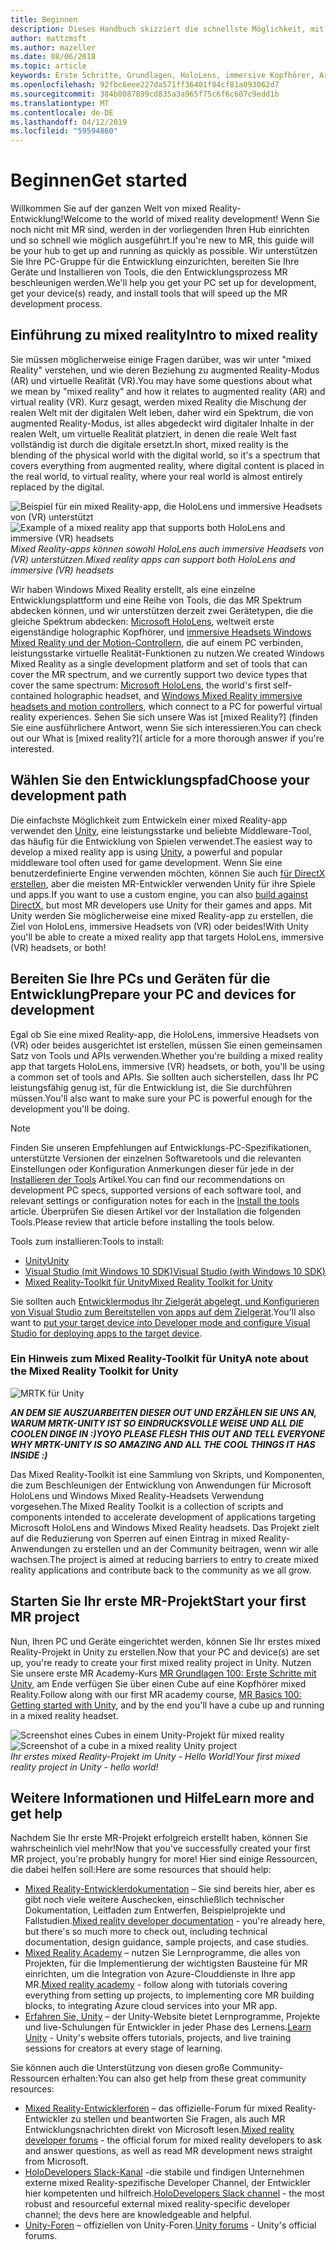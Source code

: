 ```yaml
---
title: Beginnen
description: Dieses Handbuch skizziert die schnellste Möglichkeit, mit der Entwicklung von mixed Reality betriebsbereit zu machen.
author: mattzmsft
ms.author: mazeller
ms.date: 08/06/2018
ms.topic: article
keywords: Erste Schritte, Grundlagen, HoloLens, immersive Kopfhörer, Ar, Vr, Unity, visual Studio, Schnellstart, wie Sie
ms.openlocfilehash: 92fbc6eee227da571ff36401f84cf81a093062d7
ms.sourcegitcommit: 384b0087899cd835a3a965f75c6f6c607c9edd1b
ms.translationtype: MT
ms.contentlocale: de-DE
ms.lasthandoff: 04/12/2019
ms.locfileid: "59594860"
---
```

# <a name="get-started"></a><span data-ttu-id="9bb06-104">Beginnen</span><span class="sxs-lookup"><span data-stu-id="9bb06-104">Get started</span></span>

<span data-ttu-id="9bb06-105">Willkommen Sie auf der ganzen Welt von mixed Reality-Entwicklung!</span><span class="sxs-lookup"><span data-stu-id="9bb06-105">Welcome to the world of mixed reality development!</span></span> <span data-ttu-id="9bb06-106">Wenn Sie noch nicht mit MR sind, werden in der vorliegenden Ihren Hub einrichten und so schnell wie möglich ausgeführt.</span><span class="sxs-lookup"><span data-stu-id="9bb06-106">If you're new to MR, this guide will be your hub to get up and running as quickly as possible.</span></span> <span data-ttu-id="9bb06-107">Wir unterstützen Sie Ihre PC-Gruppe für die Entwicklung einzurichten, bereiten Sie Ihre Geräte und Installieren von Tools, die den Entwicklungsprozess MR beschleunigen werden.</span><span class="sxs-lookup"><span data-stu-id="9bb06-107">We'll help you get your PC set up for development, get your device(s) ready, and install tools that will speed up the MR development process.</span></span> 

## <a name="intro-to-mixed-reality"></a><span data-ttu-id="9bb06-108">Einführung zu mixed reality</span><span class="sxs-lookup"><span data-stu-id="9bb06-108">Intro to mixed reality</span></span>

<span data-ttu-id="9bb06-109">Sie müssen möglicherweise einige Fragen darüber, was wir unter "mixed Reality" verstehen, und wie deren Beziehung zu augmented Reality-Modus (AR) und virtuelle Realität (VR).</span><span class="sxs-lookup"><span data-stu-id="9bb06-109">You may have some questions about what we mean by "mixed reality" and how it relates to augmented reality (AR) and virtual reality (VR).</span></span> <span data-ttu-id="9bb06-110">Kurz gesagt, werden mixed Reality die Mischung der realen Welt mit der digitalen Welt leben, daher wird ein Spektrum, die von augmented Reality-Modus, ist alles abgedeckt wird digitaler Inhalte in der realen Welt, um virtuelle Realität platziert, in denen die reale Welt fast vollständig ist durch die digitale ersetzt.</span><span class="sxs-lookup"><span data-stu-id="9bb06-110">In short, mixed reality is the blending of the physical world with the digital world, so it's a spectrum that covers everything from augmented reality, where digital content is placed in the real world, to virtual reality, where your real world is almost entirely replaced by the digital.</span></span> 

<span data-ttu-id="9bb06-111">![Beispiel für ein mixed Reality-app, die HoloLens und immersive Headsets von (VR) unterstützt](images/mr-island.png)</span><span class="sxs-lookup"><span data-stu-id="9bb06-111">![Example of a mixed reality app that supports both HoloLens and immersive (VR) headsets](images/mr-island.png)</span></span><br>
<span data-ttu-id="9bb06-112">*Mixed Reality-apps können sowohl HoloLens auch immersive Headsets von (VR) unterstützen.*</span><span class="sxs-lookup"><span data-stu-id="9bb06-112">*Mixed reality apps can support both HoloLens and immersive (VR) headsets*</span></span>

<span data-ttu-id="9bb06-113">Wir haben Windows Mixed Reality erstellt, als eine einzelne Entwicklungsplattform und eine Reihe von Tools, die das MR Spektrum abdecken können, und wir unterstützen derzeit zwei Gerätetypen, die die gleiche Spektrum abdecken: [Microsoft HoloLens](https://www.microsoft.com/hololens), weltweit erste eigenständige holographic Kopfhörer, und [immersive Headsets Windows Mixed Reality und der Motion-Controllern](https://www.microsoft.com/windows/windows-mixed-reality), die auf einem PC verbinden, leistungsstarke virtuelle Realität-Funktionen zu nutzen.</span><span class="sxs-lookup"><span data-stu-id="9bb06-113">We created Windows Mixed Reality as a single development platform and set of tools that can cover the MR spectrum, and we currently support two device types that cover the same spectrum: [Microsoft HoloLens](https://www.microsoft.com/hololens), the world's first self-contained holographic headset, and [Windows Mixed Reality immersive headsets and motion controllers](https://www.microsoft.com/windows/windows-mixed-reality), which connect to a PC for powerful virtual reality experiences.</span></span> <span data-ttu-id="9bb06-114">Sehen Sie sich unsere Was ist [mixed Reality?] (finden Sie eine ausführlichere Antwort, wenn Sie sich interessieren.</span><span class="sxs-lookup"><span data-stu-id="9bb06-114">You can check out our What is [mixed reality?]( article for a more thorough answer if you're interested.</span></span>

## <a name="choose-your-development-path"></a><span data-ttu-id="9bb06-115">Wählen Sie den Entwicklungspfad</span><span class="sxs-lookup"><span data-stu-id="9bb06-115">Choose your development path</span></span>

<span data-ttu-id="9bb06-116">Die einfachste Möglichkeit zum Entwickeln einer mixed Reality-app verwendet den [Unity](https://unity3d.com), eine leistungsstarke und beliebte Middleware-Tool, das häufig für die Entwicklung von Spielen verwendet.</span><span class="sxs-lookup"><span data-stu-id="9bb06-116">The easiest way to develop a mixed reality app is using [Unity](https://unity3d.com), a powerful and popular middleware tool often used for game development.</span></span> <span data-ttu-id="9bb06-117">Wenn Sie eine benutzerdefinierte Engine verwenden möchten, können Sie auch [für DirectX erstellen](directx-development-overview.md), aber die meisten MR-Entwickler verwenden Unity für ihre Spiele und apps.</span><span class="sxs-lookup"><span data-stu-id="9bb06-117">If you want to use a custom engine, you can also [build against DirectX](directx-development-overview.md), but most MR developers use Unity for their games and apps.</span></span> <span data-ttu-id="9bb06-118">Mit Unity werden Sie möglicherweise eine mixed Reality-app zu erstellen, die Ziel von HoloLens, immersive Headsets von (VR) oder beides!</span><span class="sxs-lookup"><span data-stu-id="9bb06-118">With Unity you'll be able to create a mixed reality app that targets HoloLens, immersive (VR) headsets, or both!</span></span>

## <a name="prepare-your-pc-and-devices-for-development"></a><span data-ttu-id="9bb06-119">Bereiten Sie Ihre PCs und Geräten für die Entwicklung</span><span class="sxs-lookup"><span data-stu-id="9bb06-119">Prepare your PC and devices for development</span></span>

<span data-ttu-id="9bb06-120">Egal ob Sie eine mixed Reality-app, die HoloLens, immersive Headsets von (VR) oder beides ausgerichtet ist erstellen, müssen Sie einen gemeinsamen Satz von Tools und APIs verwenden.</span><span class="sxs-lookup"><span data-stu-id="9bb06-120">Whether you're building a mixed reality app that targets HoloLens, immersive (VR) headsets, or both, you'll be using a common set of tools and APIs.</span></span> <span data-ttu-id="9bb06-121">Sie sollten auch sicherstellen, dass Ihr PC leistungsfähig genug ist, für die Entwicklung ist, die Sie durchführen müssen.</span><span class="sxs-lookup"><span data-stu-id="9bb06-121">You'll also want to make sure your PC is powerful enough for the development you'll be doing.</span></span> 

>[!NOTE]
><span data-ttu-id="9bb06-122">Finden Sie unseren Empfehlungen auf Entwicklungs-PC-Spezifikationen, unterstützte Versionen der einzelnen Softwaretools und die relevanten Einstellungen oder Konfiguration Anmerkungen dieser für jede in der [Installieren der Tools](install-the-tools.md) Artikel.</span><span class="sxs-lookup"><span data-stu-id="9bb06-122">You can find our recommendations on development PC specs, supported versions of each software tool, and relevant settings or configuration notes for each in the [Install the tools](install-the-tools.md) article.</span></span> <span data-ttu-id="9bb06-123">Überprüfen Sie diesen Artikel vor der Installation die folgenden Tools.</span><span class="sxs-lookup"><span data-stu-id="9bb06-123">Please review that article before installing the tools below.</span></span>

<span data-ttu-id="9bb06-124">Tools zum installieren:</span><span class="sxs-lookup"><span data-stu-id="9bb06-124">Tools to install:</span></span>
* [<span data-ttu-id="9bb06-125">Unity</span><span class="sxs-lookup"><span data-stu-id="9bb06-125">Unity</span></span>](https://store.unity.com/download)
* [<span data-ttu-id="9bb06-126">Visual Studio (mit Windows 10 SDK)</span><span class="sxs-lookup"><span data-stu-id="9bb06-126">Visual Studio (with Windows 10 SDK)</span></span>](https://developer.microsoft.com/windows/downloads)
* [<span data-ttu-id="9bb06-127">Mixed Reality-Toolkit für Unity</span><span class="sxs-lookup"><span data-stu-id="9bb06-127">Mixed Reality Toolkit for Unity</span></span>](https://github.com/Microsoft/MixedRealityToolkit-Unity/blob/htk_release/GettingStarted.md)

<span data-ttu-id="9bb06-128">Sie sollten auch [Entwicklermodus Ihr Zielgerät abgelegt, und Konfigurieren von Visual Studio zum Bereitstellen von apps auf dem Zielgerät](using-visual-studio.md).</span><span class="sxs-lookup"><span data-stu-id="9bb06-128">You'll also want to [put your target device into Developer mode and configure Visual Studio for deploying apps to the target device](using-visual-studio.md).</span></span>

### <a name="a-note-about-the-mixed-reality-toolkit-for-unity"></a><span data-ttu-id="9bb06-129">Ein Hinweis zum Mixed Reality-Toolkit für Unity</span><span class="sxs-lookup"><span data-stu-id="9bb06-129">A note about the Mixed Reality Toolkit for Unity</span></span>

![MRTK für Unity](images/mrtkandunity.png)<br>

<span data-ttu-id="9bb06-131">***AN DEM SIE AUSZUARBEITEN DIESER OUT UND ERZÄHLEN SIE UNS AN, WARUM MRTK-UNITY IST SO EINDRUCKSVOLLE WEISE UND ALL DIE COOLEN DINGE IN :)***</span><span class="sxs-lookup"><span data-stu-id="9bb06-131">***YOYO PLEASE FLESH THIS OUT AND TELL EVERYONE WHY MRTK-UNITY IS SO AMAZING AND ALL THE COOL THINGS IT HAS INSIDE :)***</span></span>

<span data-ttu-id="9bb06-132">Das Mixed Reality-Toolkit ist eine Sammlung von Skripts, und Komponenten, die zum Beschleunigen der Entwicklung von Anwendungen für Microsoft HoloLens und Windows Mixed Reality-Headsets Verwendung vorgesehen.</span><span class="sxs-lookup"><span data-stu-id="9bb06-132">The Mixed Reality Toolkit is a collection of scripts and components intended to accelerate development of applications targeting Microsoft HoloLens and Windows Mixed Reality headsets.</span></span> <span data-ttu-id="9bb06-133">Das Projekt zielt auf die Reduzierung von Sperren auf einen Eintrag in mixed Reality-Anwendungen zu erstellen und an der Community beitragen, wenn wir alle wachsen.</span><span class="sxs-lookup"><span data-stu-id="9bb06-133">The project is aimed at reducing barriers to entry to create mixed reality applications and contribute back to the community as we all grow.</span></span>

## <a name="start-your-first-mr-project"></a><span data-ttu-id="9bb06-134">Starten Sie Ihr erste MR-Projekt</span><span class="sxs-lookup"><span data-stu-id="9bb06-134">Start your first MR project</span></span>

<span data-ttu-id="9bb06-135">Nun, Ihren PC und Geräte eingerichtet werden, können Sie Ihr erstes mixed Reality-Projekt in Unity zu erstellen.</span><span class="sxs-lookup"><span data-stu-id="9bb06-135">Now that your PC and device(s) are set up, you're ready to create your first mixed reality project in Unity.</span></span> <span data-ttu-id="9bb06-136">Nutzen Sie unsere erste MR Academy-Kurs [MR Grundlagen 100: Erste Schritte mit Unity](holograms-100.md), am Ende verfügen Sie über einen Cube auf eine Kopfhörer mixed Reality.</span><span class="sxs-lookup"><span data-stu-id="9bb06-136">Follow along with our first MR academy course, [MR Basics 100: Getting started with Unity](holograms-100.md), and by the end you'll have a cube up and running in a mixed reality headset.</span></span>

<span data-ttu-id="9bb06-137">![Screenshot eines Cubes in einem Unity-Projekt für mixed reality](images/mr-cube.PNG)</span><span class="sxs-lookup"><span data-stu-id="9bb06-137">![Screenshot of a cube in a mixed reality Unity project](images/mr-cube.PNG)</span></span><br>
<span data-ttu-id="9bb06-138">*Ihr erstes mixed Reality-Projekt im Unity - Hello World!*</span><span class="sxs-lookup"><span data-stu-id="9bb06-138">*Your first mixed reality project in Unity - hello world!*</span></span>

## <a name="learn-more-and-get-help"></a><span data-ttu-id="9bb06-139">Weitere Informationen und Hilfe</span><span class="sxs-lookup"><span data-stu-id="9bb06-139">Learn more and get help</span></span>

<span data-ttu-id="9bb06-140">Nachdem Sie Ihr erste MR-Projekt erfolgreich erstellt haben, können Sie wahrscheinlich viel mehr!</span><span class="sxs-lookup"><span data-stu-id="9bb06-140">Now that you've successfully created your first MR project, you're probably hungry for more!</span></span> <span data-ttu-id="9bb06-141">Hier sind einige Ressourcen, die dabei helfen soll:</span><span class="sxs-lookup"><span data-stu-id="9bb06-141">Here are some resources that should help:</span></span>
* <span data-ttu-id="9bb06-142">[Mixed Reality-Entwicklerdokumentation](mixed-reality.md) – Sie sind bereits hier, aber es gibt noch viele weitere Auschecken, einschließlich technischer Dokumentation, Leitfaden zum Entwerfen, Beispielprojekte und Fallstudien.</span><span class="sxs-lookup"><span data-stu-id="9bb06-142">[Mixed reality developer documentation](mixed-reality.md) - you're already here, but there's so much more to check out, including technical documentation, design guidance, sample projects, and case studies.</span></span>
* <span data-ttu-id="9bb06-143">[Mixed Reality Academy](academy.md) – nutzen Sie Lernprogramme, die alles von Projekten, für die Implementierung der wichtigsten Bausteine für MR einrichten, um die Integration von Azure-Clouddienste in Ihre app MR.</span><span class="sxs-lookup"><span data-stu-id="9bb06-143">[Mixed reality academy](academy.md) - follow along with tutorials covering everything from setting up projects, to implementing core MR building blocks, to integrating Azure cloud services into your MR app.</span></span>
* <span data-ttu-id="9bb06-144">[Erfahren Sie, Unity](https://unity3d.com/learn) – der Unity-Website bietet Lernprogramme, Projekte und live-Schulungen für Entwickler in jeder Phase des Lernens.</span><span class="sxs-lookup"><span data-stu-id="9bb06-144">[Learn Unity](https://unity3d.com/learn) - Unity's website offers tutorials, projects, and live training sessions for creators at every stage of learning.</span></span>

<span data-ttu-id="9bb06-145">Sie können auch die Unterstützung von diesen große Community-Ressourcen erhalten:</span><span class="sxs-lookup"><span data-stu-id="9bb06-145">You can also get help from these great community resources:</span></span>
* <span data-ttu-id="9bb06-146">[Mixed Reality-Entwicklerforen](https://forums.hololens.com/) – das offizielle-Forum für mixed Reality-Entwickler zu stellen und beantworten Sie Fragen, als auch MR Entwicklungsnachrichten direkt von Microsoft lesen.</span><span class="sxs-lookup"><span data-stu-id="9bb06-146">[Mixed reality developer forums](https://forums.hololens.com/) - the official forum for mixed reality developers to ask and answer questions, as well as read MR development news straight from Microsoft.</span></span>
* <span data-ttu-id="9bb06-147">[HoloDevelopers Slack-Kanal](https://holodevelopersslack.azurewebsites.net/) -die stabile und findigen Unternehmen externe mixed Reality-spezifische Developer Channel, der Entwickler hier kompetenten und hilfreich.</span><span class="sxs-lookup"><span data-stu-id="9bb06-147">[HoloDevelopers Slack channel](https://holodevelopersslack.azurewebsites.net/) - the most robust and resourceful external mixed reality-specific developer channel; the devs here are knowledgeable and helpful.</span></span>
* <span data-ttu-id="9bb06-148">[Unity-Foren](https://forum.unity3d.com/) – offiziellen von Unity-Foren.</span><span class="sxs-lookup"><span data-stu-id="9bb06-148">[Unity forums](https://forum.unity3d.com/) - Unity's official forums.</span></span>
